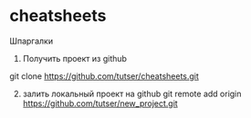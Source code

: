 # cheatsheets
Шпаргалки

1. Получить проект из github

git clone https://github.com/tutser/cheatsheets.git



2. залить локальный проект на github
git remote add origin https://github.com/tutser/new_project.git


